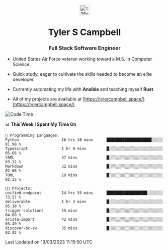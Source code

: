 <p align="center">
<a href="https://www.linkedin.com/in/t36campbell" target="blank"><img align="center" src="https://ik.imagekit.io/t36campbell/Portfolio/linkedin.png.original_m8bbGgPh6.png" alt="t36campbell" height="30" width="30" /></a>
</p>
<h1 align="center">Tyler S Campbell</h1>
<h3 align="center">Full Stack Software Engineer</h3>

* United States Air Force veteran working toward a M.S. in Computer Science.

* Quick study, eager to cultivate the skills needed to become an elite developer.

* Currently automating my life with **Ansible** and teaching myself **Rust**

* All of my projects are available at [https://tylercampbell.space/](https://tylercampbell.space/)

<!--START_SECTION:waka-->
![Code Time](http://img.shields.io/badge/Code%20Time-2%2C285%20hrs%203%20mins-blue)

📊 **This Week I Spent My Time On** 

```text
💬 Programming Languages: 
Python                   16 hrs 38 mins      ████████████████████░░░░░   81.98 % 
TypeScript               1 hr 8 mins         █░░░░░░░░░░░░░░░░░░░░░░░░   05.66 % 
YAML                     37 mins             █░░░░░░░░░░░░░░░░░░░░░░░░   03.12 % 
Markdown                 32 mins             █░░░░░░░░░░░░░░░░░░░░░░░░   02.66 % 
TOML                     28 mins             █░░░░░░░░░░░░░░░░░░░░░░░░   02.33 % 

🐱‍💻 Projects: 
unified-endpoint         14 hrs 55 mins      ██████████████████░░░░░░░   73.57 % 
deliverable              1 hr 3 mins         █░░░░░░░░░░░░░░░░░░░░░░░░   05.18 % 
trigger-solutions        55 mins             █░░░░░░░░░░░░░░░░░░░░░░░░   04.60 % 
arista-import            42 mins             █░░░░░░░░░░░░░░░░░░░░░░░░   03.49 % 
discover-bc-sw           35 mins             █░░░░░░░░░░░░░░░░░░░░░░░░   02.92 % 
```


 Last Updated on 19/03/2023 11:15:50 UTC
<!--END_SECTION:waka-->
